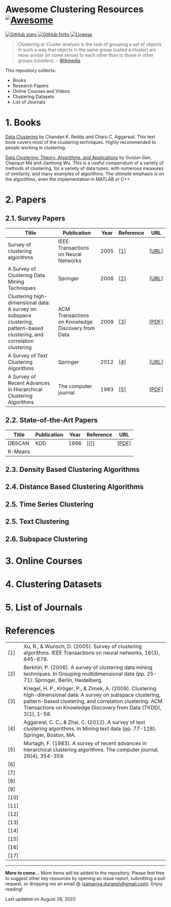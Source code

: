 # Awesome Clustering Resources [![Awesome](https://cdn.rawgit.com/sindresorhus/awesome/d7305f38d29fed78fa85652e3a63e154dd8e8829/media/badge.svg)](https://github.com/sindresorhus/awesome)

[![GitHub stars](https://img.shields.io/github/stars/themlphdstudent/awesome-clustering-resources.svg)](https://github.com/themlphdstudent/awesome-clustering-resources/stargazers)
[![GitHub forks](https://img.shields.io/github/forks/themlphdstudent/awesome-clustering-resources.svg?color=blue)](https://github.com/themlphdstudent/awesome-clustering-resources/network)
[![License](https://img.shields.io/github/license/themlphdstudent/awesome-clustering-resources.svg?color=blue)](https://github.com/themlphdstudent/awesome-clustering-resources/blob/master/LICENSE)

> Clustering or Cluster analysis is the task of grouping a set of objects in such a way that objects in the same group (called a cluster) are more similar (in some sense) to each other than to those in other groups (clusters). - [Wikipedia](https://en.wikipedia.org/wiki/Cluster_analysis)

This repository collects:

- Books 
- Research Papers
- Online Courses and Videos
- Clustering Datasets
- List of Journals

# 1. Books

[Data Clustering](https://books.google.co.in/books/about/Data_Clustering.html?id=edl7AAAAQBAJ&source=kp_book_description&redir_esc=y) by Chandan K. Reddy and Charu C. Aggarwal. This text book covers most of the clustering techniques. Highly recommended to people working in clustering.

[Data Clustering: Theory, Algorithms, and Applications](https://books.google.co.in/books?hl=en&lr=&id=ZXLSVPN1X1sC&oi=fnd&pg=PR1&dq=Data+Clustering:+Theory,+Algorithms,+and+Applications&ots=lqfjO2h01X&sig=ZFUNpMOUJJN5yFt8saOgfMXcqfY#v=onepage&q=Data%20Clustering%3A%20Theory%2C%20Algorithms%2C%20and%20Applications&f=false) by Guojun Gan, Chaoqun Ma and Jianhong Wu. This is a useful compendium of a variety of methods of clustering, for a variety of data types, with numerous measures of similarity, and many examples of algorithms. The ultimate emphasis is on the algorithms, even the implementation in MATLAB or C++.

# 2. Papers

## 2.1. Survey Papers

| Title | Publication | Year | Reference | URL |
|------|------------|----|--|---|
| Survey of clustering algorithms | IEEE Transactions on Neural Networks | 2005 | [[1]](#1) | [[URL]](https://ieeexplore.ieee.org/abstract/document/1427769) |
| A Survey of Clustering Data Mining Techniques | Springer | 2006 | [[2]](#2) |[[URL]](https://link.springer.com/chapter/10.1007/3-540-28349-8_2) |
| Clustering high-dimensional data: A survey on subspace clustering, pattern-based clustering, and correlation clustering | ACM Transactions on Knowledge Discovery from Data | 2009 | [[3]](#3) | [[PDF]](https://dl.acm.org/doi/pdf/10.1145/1497577.1497578) |
| A Survey of Text Clustering Algorithms | Springer | 2012 | [[4]](#4) |[[URL]](https://link.springer.com/chapter/10.1007/978-1-4614-3223-4_4)
| A Survey of Recent Advances in Hierarchical Clustering Algorithms | The computer journal | 1983 | [[5]](#5) | [[PDF]](https://watermark.silverchair.com/26-4-354.pdf?token=AQECAHi208BE49Ooan9kkhW_Ercy7Dm3ZL_9Cf3qfKAc485ysgAAAngwggJ0BgkqhkiG9w0BBwagggJlMIICYQIBADCCAloGCSqGSIb3DQEHATAeBglghkgBZQMEAS4wEQQMYRDNq0J2mfmv0_6rAgEQgIICK5Vg9F5NsjSrqYWR0aL9vNztqj8J375zjs2os7QoH_2mMmMqJsUFoGgaPHcUgaQKMmTUZlSVATCicrBAsEWsoNZvNC6ZiQLHkNPh8khrKLCdpmGIq8tCf4tkjxA_ZQF7CXKlzPEBmwbQn9dYd0UBNI0xeKakL01tOSBYLBSY51_f8mBgC7asQ-4qZKaCAtgk3UVpoOHDxRvn4_8oXErsyy-NuXnvRirPcZ5CjOxk39TzCYL5HyFLRiVRQkwLdqf1qmnr2BrUeNTpQonuDKHVBz12O5pbAXsm7IeakA3bgO_FV7XZNkQbzWfL145FlhK3gjyDoSdWDjlWVes8Xr3DAceTyBfEbY63iONmCyJRoiFex6R63Ty9tYRacCUHaHb8xa32ew__qHxNu3IvnoBHm-OCSi9lOj-2rwa1ZtGQjRY3eqOHBa6lKJAV5jJ4fxRTdu-boJwIeAL04uaNZBasCUZ8AFGjlZZKjgKUMfUjqAATguLKTrbMvVj530Y95wK7BzlPDbK689mTtw5E4nc1sC1mUPGPC5yqOoNo_1MIDp2wrIRA2MrAkexus3i3ArgH_FhyZ7DMYauL4-ombm08zkuA1xawXUYClm0cCukoHw3o9Jncx4JskRBDph0BFCnKXt14aCV7dHuXomyxoBFERRpPS4cI2ZPECynvxhGIj4SFXgqLWD_7ZdIgLSji3nHOF_RbWWWnqNUGujG5Xbl_YpwNp8X9G0AzUJEhIA)

## 2.2. State-of-the-Art Papers
| Title | Publication | Year | Reference | URL |
|------|------------|----|--|---|
| DBSCAN | KDD | 1996 | [[]] | [[PDF]](https://www.aaai.org/Papers/KDD/1996/KDD96-037.pdf)
| K-Means | 

## 2.3. Density Based Clustering Algorithms

## 2.4. Distance Based Clustering Algorithms

## 2.5. Time Series Clustering

## 2.5. Text Clustering

## 2.6. Subspace Clustering

# 3. Online Courses

# 4. Clustering Datasets

# 5. List of Journals


# References

|  |  |
|---|---|
| <a id='1'> [1] </a> | Xu, R., & Wunsch, D. (2005). Survey of clustering algorithms. IEEE Transactions on neural networks, 16(3), 645-678.
| <a id='2'> [2] </a> | Berkhin, P. (2006). A survey of clustering data mining techniques. In Grouping multidimensional data (pp. 25-71). Springer, Berlin, Heidelberg.
| <a id='3'> [3] </a> | Kriegel, H. P., Kröger, P., & Zimek, A. (2009). Clustering high-dimensional data: A survey on subspace clustering, pattern-based clustering, and correlation clustering. ACM Transactions on Knowledge Discovery from Data (TKDD), 3(1), 1-58.
| <a id='4'> [4] </a> | Aggarwal, C. C., & Zhai, C. (2012). A survey of text clustering algorithms. In Mining text data (pp. 77-128). Springer, Boston, MA.
| <a id='5'> [5] </a> | Murtagh, F. (1983). A survey of recent advances in hierarchical clustering algorithms. The computer journal, 26(4), 354-359.
| <a id='6'> [6] </a> |
| <a id='7'> [7] </a> |
| <a id='8'> [8] </a> |
| <a id='9'> [9] </a> |
| <a id='10'> [10] </a> |
| <a id='11'> [11] </a> |
| <a id='12'> [12] </a> |
| <a id='13'> [13] </a> |
| <a id='14'> [14] </a> |
| <a id='15'> [15] </a> |
| <a id='16'> [16] </a> |
| <a id='17'> [17] </a> |


----

**More to come...**
More items will be added to the repository. Please feel free to suggest other key resources by opening an issue report, submitting a pull request, or dropping me an email @ (samariya.durgesh@gmail.com). Enjoy reading!

Last updated on August 28, 2020
